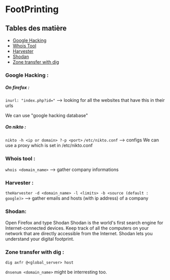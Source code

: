 # FootPrinting

## Tables des matière
 - [Google Hacking](#Google-Hacking)
 - [Whois Tool](#Whois-tool)
 - [Harvester](#Harvester)
 - [Shodan](#Shodan)
 - [Zone transfer with dig](#Zone-transfer-with-dig)

### **Google Hacking** :
 ##### *On firefox* :
   `inurl: "index.php?id="` --> looking for all the websites that have this in their urls
    
   We can use "google hacking database"
 ##### *On nikto* :
   `nikto -h <ip or domain> ?-p <port>`
   `/etc/nikto.conf` --> configs
   We can use a proxy which is set in /etc/nikto.conf

### **Whois tool** :
  `whois <domain_name>` --> gather company informations

### **Harvester** :
  `theHarvester -d <domain_name> -l <limits> -b <source (default : google)>`  --> gather emails and hosts (with ip 		address) of a company 

### **Shodan**: 
  Open Firefox and type Shodan
  Shodan is the world's first search engine for Internet-connected devices.
  Keep track of all the computers on your network that are directly accessible from the Internet. Shodan lets you understand your digital footprint.

### **Zone transfer with dig** :
`dig axfr @<global_server> host`

`dnsenum <domain_name>` might be interresting too.
